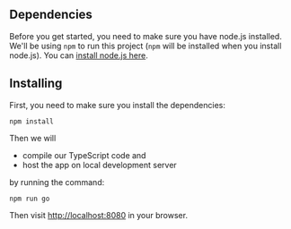 ## Dependencies

Before you get started, you need to make sure you have node.js installed. We'll be using `npm` to run this project (`npm` will be installed when you install node.js). You can [install node.js here](https://nodejs.org/en/).

## Installing

First, you need to make sure you install the dependencies:

```
npm install
```
Then we will

- compile our TypeScript code and
- host the app on local development server

by running the command:

```
npm run go
```

Then visit [http://localhost:8080](http://localhost:8080) in your browser. 
